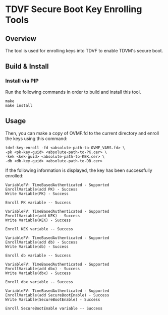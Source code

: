 # TDVF Secure Boot Key Enrolling Tools

## Overview

The tool is used for enrolling keys into TDVF to enable TDVM's secure boot.

## Build & Install

### Install via PIP

Run the following commands in order to build and install this tool.

```
make
make install
```

## Usage

Then, you can make a copy of OVMF.fd to the current directory and enroll the keys using this command:

```
tdvf-key-enroll -fd <absolute-path-to-OVMF_VARS.fd> \
-pk <pk-key-guid> <absolute-path-to-PK.cer> \
-kek <kek-guid> <absolute-path-to-KEK.cer> \
-db <db-key-guid> <absolute-path-to-DB.cer>
```

If the following information is displayed, the key has been successfully enrolled:

```
VariableFV: TimeBasedAuthenticated - Supported
EnrollVariable(add PK) - Success
Write Variable(PK) - Success

Enroll PK variable -- Success

VariableFV: TimeBasedAuthenticated - Supported
EnrollVariable(add KEK) - Success
Write Variable(KEK) - Success

Enroll KEK variable -- Success

VariableFV: TimeBasedAuthenticated - Supported
EnrollVariable(add db) - Success
Write Variable(db) - Success

Enroll db variable -- Success

VariableFV: TimeBasedAuthenticated - Supported
EnrollVariable(add dbx) - Success
Write Variable(dbx) - Success

Enroll dbx variable -- Success

VariableFV: TimeBasedAuthenticated - Supported
EnrollVariable(add SecureBootEnable) - Success
Write Variable(SecureBootEnable) - Success

Enroll SecureBootEnable variable -- Success
```

